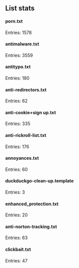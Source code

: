 ## List stats
#### porn.txt
Entries: 1578 <br> 
#### antimalware.txt
Entries: 3559 <br> 
#### antitypo.txt
Entries: 180 <br> 
#### anti-redirectors.txt
Entries: 62 <br> 
#### anti-cookie+sign up.txt
Entries: 335 <br> 
#### anti-rickroll-list.txt
Entries: 176 <br> 
#### annoyances.txt
Entries: 60 <br> 
#### duckduckgo-clean-up.template
Entries: 3 <br> 
#### enhanced_protection.txt
Entries: 20 <br> 
#### anti-norton-tracking.txt
Entries: 63 <br> 
#### clickbait.txt
Entries: 47 <br> 
